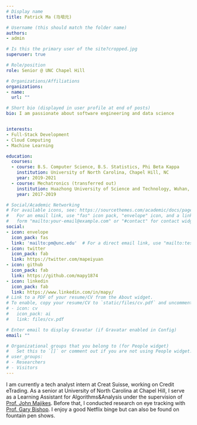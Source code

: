 ```yaml
---
# Display name
title: Patrick Ma (马培元)

# Username (this should match the folder name)
authors:
- admin

# Is this the primary user of the site?cropped.jpg
superuser: true

# Role/position
role: Senior @ UNC Chapel Hill

# Organizations/Affiliations
organizations:
- name: 
  url: ""

# Short bio (displayed in user profile at end of posts)
bio: I am passionate about software engineering and data science


interests:
- Full-Stack Development
- Cloud Computing
- Machine Learning

education:
  courses:
  - course: B.S. Computer Science, B.S. Statistics, Phi Beta Kappa
    institution: University of North Carolina, Chapel Hill, NC
    year: 2019-2021
  - course: Mechatronics (transferred out)
    institution: Huazhong University of Science and Technology, Wuhan, China
    year: 2017-2019

# Social/Academic Networking
# For available icons, see: https://sourcethemes.com/academic/docs/page-builder/#icons
#   For an email link, use "fas" icon pack, "envelope" icon, and a link in the
#   form "mailto:your-email@example.com" or "#contact" for contact widget.
social:
- icon: envelope
  icon_pack: fas
  link: 'mailto:pm@unc.edu'  # For a direct email link, use "mailto:test@example.org".
- icon: twitter
  icon_pack: fab
  link: https://twitter.com/mapeiyuan
- icon: github
  icon_pack: fab
  link: https://github.com/mapy1874
- icon: linkedin
  icon_pack: fab
  link: https://www.linkedin.com/in/mapy/
# Link to a PDF of your resume/CV from the About widget.
# To enable, copy your resume/CV to `static/files/cv.pdf` and uncomment the lines below.
# - icon: cv
#   icon_pack: ai
#   link: files/cv.pdf

# Enter email to display Gravatar (if Gravatar enabled in Config)
email: ""

# Organizational groups that you belong to (for People widget)
#   Set this to `[]` or comment out if you are not using People widget.
# user_groups:
# - Researchers
# - Visitors
---
```


I am currently a tech analyst intern at Creat Suisse, working on Credit eTrading. As a senior at University of North Carolina at Chapel Hill, I serve as a Learning Assistant for Algorithms&Analysis under the supervision of [Prof. John Majikes](https://tarheels.live/johnmajikes/). Before that, I conducted research on eye tracking with [Prof. Gary Bishop](https://www.cs.unc.edu/~gb/). I enjoy a good Netflix binge but can also be found on fountain pen shows.
